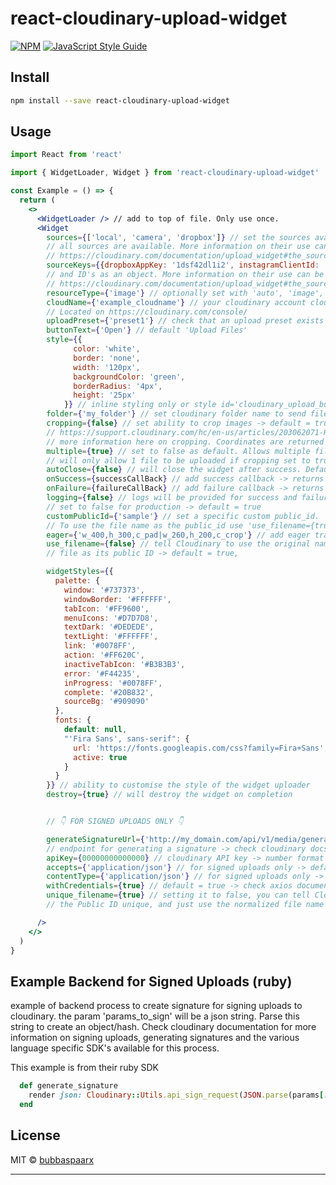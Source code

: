 # react-cloudinary-upload-widget

[![NPM](https://img.shields.io/npm/v/react-cloudinary-upload-widget.svg)](https://www.npmjs.com/package/react-cloudinary-upload-widget) [![JavaScript Style Guide](https://img.shields.io/badge/code_style-standard-brightgreen.svg)](https://standardjs.com)

## Install

```bash
npm install --save react-cloudinary-upload-widget
```

## Usage

```jsx
import React from 'react'

import { WidgetLoader, Widget } from 'react-cloudinary-upload-widget'

const Example = () => {
  return (
    <>
      <WidgetLoader /> // add to top of file. Only use once.  
      <Widget
        sources={['local', 'camera', 'dropbox']} // set the sources available for uploading -> by default
        // all sources are available. More information on their use can be found at 
        // https://cloudinary.com/documentation/upload_widget#the_sources_parameter
        sourceKeys={{dropboxAppKey: '1dsf42dl1i2', instagramClientId: 'd7aadf962m'}} // add source keys 
        // and ID's as an object. More information on their use can be found at 
        // https://cloudinary.com/documentation/upload_widget#the_sources_parameter
        resourceType={'image'} // optionally set with 'auto', 'image', 'video' or 'raw' -> default = 'auto'
        cloudName={'example_cloudname'} // your cloudinary account cloud name. 
        // Located on https://cloudinary.com/console/
        uploadPreset={'preset1'} // check that an upload preset exists and check mode is signed or unisgned
        buttonText={'Open'} // default 'Upload Files'
        style={{
              color: 'white',
              border: 'none',
              width: '120px',
              backgroundColor: 'green',
              borderRadius: '4px',
              height: '25px'
            }} // inline styling only or style id='cloudinary_upload_button'
        folder={'my_folder'} // set cloudinary folder name to send file
        cropping={false} // set ability to crop images -> default = true
        // https://support.cloudinary.com/hc/en-us/articles/203062071-How-to-crop-images-via-the-Upload-Widget-#:~:text=Click%20on%20the%20%22Edit%22%20link,OK%22%20and%20Save%20the%20changes.
        // more information here on cropping. Coordinates are returned or upload preset needs changing
        multiple={true} // set to false as default. Allows multiple file uploading
        // will only allow 1 file to be uploaded if cropping set to true
        autoClose={false} // will close the widget after success. Default true 
        onSuccess={successCallBack} // add success callback -> returns result
        onFailure={failureCallBack} // add failure callback -> returns 'response.error' + 'response.result'
        logging={false} // logs will be provided for success and failure messages, 
        // set to false for production -> default = true
        customPublicId={'sample'} // set a specific custom public_id. 
        // To use the file name as the public_id use 'use_filename={true}' parameter
        eager={'w_400,h_300,c_pad|w_260,h_200,c_crop'} // add eager transformations -> deafult = null
        use_filename={false} // tell Cloudinary to use the original name of the uploaded 
        // file as its public ID -> default = true,

        widgetStyles={{
          palette: {
            window: '#737373',
            windowBorder: '#FFFFFF',
            tabIcon: '#FF9600',
            menuIcons: '#D7D7D8',
            textDark: '#DEDEDE',
            textLight: '#FFFFFF',
            link: '#0078FF',
            action: '#FF620C',
            inactiveTabIcon: '#B3B3B3',
            error: '#F44235',
            inProgress: '#0078FF',
            complete: '#20B832',
            sourceBg: '#909090'
          },
          fonts: {
            default: null,
            "'Fira Sans', sans-serif": {
              url: 'https://fonts.googleapis.com/css?family=Fira+Sans',
              active: true
            }
          }
        }} // ability to customise the style of the widget uploader
        destroy={true} // will destroy the widget on completion


        // 👇 FOR SIGNED UPLOADS ONLY 👇

        generateSignatureUrl={'http://my_domain.com/api/v1/media/generate_signature'} // pass the api 
        // endpoint for generating a signature -> check cloudinary docs and SDK's for signing uploads
        apiKey={00000000000000} // cloudinary API key -> number format
        accepts={'application/json'} // for signed uploads only -> default = 'application/json'
        contentType={'application/json'} // for signed uploads only -> default = 'application/json'
        withCredentials={true} // default = true -> check axios documentation for more information
        unique_filename={true} // setting it to false, you can tell Cloudinary not to attempt to make 
        // the Public ID unique, and just use the normalized file name -> default = true

      />
    </>
  )
}
```

## Example Backend for Signed Uploads (ruby)

example of backend process to create signature for signing uploads to cloudinary. the param 'params_to_sign' will be a json string. Parse this string to create an object/hash. 
Check cloudinary documentation for more information on signing uploads, generating signatures and the various language specific SDK's available for this process. 

This example is from their ruby SDK

```ruby
  def generate_signature
    render json: Cloudinary::Utils.api_sign_request(JSON.parse(params[:params_to_sign]), ENV['CLOUDINARY_SECRET'])
  end
```

## License

MIT © [bubbaspaarx](https://github.com/bubbaspaarx)

---


